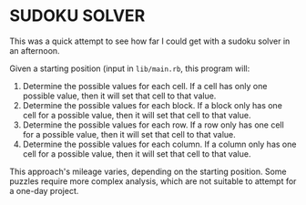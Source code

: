 # SUDOKU SOLVER

This was a quick attempt to see how far I could get with a sudoku solver in an afternoon.

Given a starting position (input in `lib/main.rb`, this program will:

1. Determine the possible values for each cell. If a cell has only one possible value, then it will set that cell to that value.
2. Determine the possible values for each block. If a block only has one cell for a possible value, then it will set that cell to that value.
2. Determine the possible values for each row. If a row only has one cell for a possible value, then it will set that cell to that value.
2. Determine the possible values for each column. If a column only has one cell for a possible value, then it will set that cell to that value.

This approach's mileage varies, depending on the starting position. Some puzzles require more complex analysis, which are not suitable to attempt for a one-day project.
